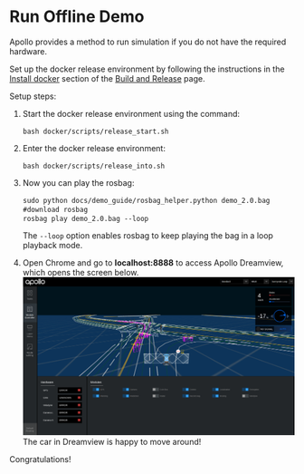 # Run Offline Demo

Apollo provides a method to run simulation if you do not have the required
hardware.

Set up the docker release environment by following the instructions in the
[Install docker](https://github.com/ApolloAuto/apollo/blob/master/docs/howto/how_to_build_and_release.md#docker)
section of the
[Build and Release](https://github.com/ApolloAuto/apollo/blob/master/docs/howto/how_to_build_and_release.md)
page.

Setup steps:

1. Start the docker release environment using the command:

    ```
    bash docker/scripts/release_start.sh
    ```

2. Enter the docker release environment:

    ```
    bash docker/scripts/release_into.sh
    ```

3. Now you can play the rosbag:

    ```
    sudo python docs/demo_guide/rosbag_helper.python demo_2.0.bag #download rosbag
    rosbag play demo_2.0.bag --loop
    ```

    The `--loop` option enables rosbag to keep playing the bag in a loop
    playback mode.

4. Open Chrome and go to **localhost:8888** to access Apollo Dreamview, which
   opens the screen below.
    ![](images/dv_trajectory.png)
   The car in Dreamview is happy to move around!

Congratulations!
